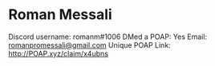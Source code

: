 # Roman Messali

Discord username: romanm#1006
DMed a POAP: Yes
Email: romanpromessali@gmail.com
Unique POAP Link: http://POAP.xyz/claim/x4ubns